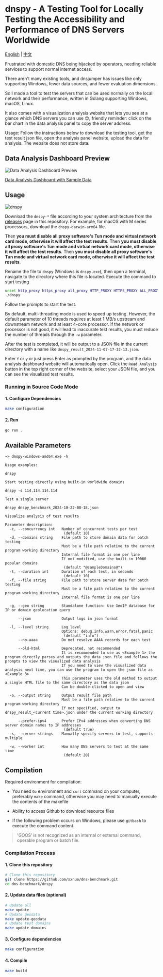 # dnspy - A Testing Tool for Locally Testing the Accessibility and Performance of DNS Servers Worldwide

[English](./README.en.md) | [中文](./README.md)

Frustrated with domestic DNS being hijacked by operators, needing reliable services to support normal internet access.

There aren't many existing tools, and dnsjumper has issues like only supporting Windows, fewer data sources, and fewer evaluation dimensions.

So I made a tool to test the servers that can be used normally on the local network and their performance, written in Golang supporting Windows, macOS, Linux.

It also comes with a visualization analysis website that lets you see at a glance which DNS servers you can use 😊, friendly reminder: click on the bar chart in the data analysis panel to copy the server address.

Usage: Follow the instructions below to download the testing tool, get the test result json file, open the analysis panel website, upload the data for analysis. The website does not store data.

## Data Analysis Dashboard Preview

![Data Analysis Dashboard Preview](https://github.com/user-attachments/assets/c743f7ba-4d77-4d16-8515-02c0dc99ddfa)

[Data Analysis Dashboard with Sample Data](https://bench.dash.2020818.xyz)

## Usage

![dnspy](https://github.com/user-attachments/assets/a499d2fc-ffcd-4b71-a0dd-d6e5839792dd)

Download the `dnspy-*` file according to your system architecture from the [releases](https://github.com/xxnuo/dns-benchmark/releases) page in this repository. For example, for macOS with M series processors, download the `dnspy-darwin-arm64` file.

Then **you must disable all proxy software's Tun mode and virtual network card mode, otherwise it will affect the test results.**
Then **you must disable all proxy software's Tun mode and virtual network card mode, otherwise it will affect the test results.**
Then **you must disable all proxy software's Tun mode and virtual network card mode, otherwise it will affect the test results.**

Rename the file to `dnspy` (Windows is `dnspy.exe`), then open a terminal, navigate to the directory where this file is located. Execute the command to start testing

```bash
unset http_proxy https_proxy all_proxy HTTP_PROXY HTTPS_PROXY ALL_PROXY
./dnspy
```

Follow the prompts to start the test.

By default, multi-threading mode is used to speed up testing. However, the default parameter of 10 threads requires at least 1 MB/s upstream and downstream network and at least 4-core processor.
If the network or processor is not good, it will lead to inaccurate test results, you must reduce the number of threads through the `-w` parameter.

After the test is completed, it will be output to a JSON file in the current directory with a name like `dnspy_result_2024-11-07-17-32-13.json`.

Enter `Y` or `y` or just press Enter as prompted by the program, and the data analysis dashboard website will automatically open. Click the `Read Analysis` button in the top right corner of the website, select your JSON file, and you can see the visualized test results.

### Running in Source Code Mode

#### 1. Configure Dependencies

  ```bash
  make configuration
  ```

#### 2. Run

  ```bash
  go run .
  ```

## Available Parameters

```batch
~> dnspy-windows-amd64.exe -h  

Usage examples:

dnspy

Start testing directly using built-in worldwide domains

dnspy -s 114.114.114.114

Test a single server

dnspy dnspy_benchmark_2024-10-22-08-18.json

Visualize analysis of test results

Parameter description:
  -c, --concurrency int   Number of concurrent tests per test
                           (default 10)
  -d, --domains string    File path to store domain data for batch testing
                          Must be a file path relative to the current program working directory
                          Internal file format is one per line
                          If not modified, use the built-in 10000 popular domains
                           (default "@sampleDomains@")
  -t, --duration int      Duration of each test, in seconds
                           (default 10)
  -f, --file string       File path to store server data for batch testing
                          Must be a file path relative to the current program working directory
                          Internal file format is one per line

  -g, --geo string        Standalone function: Use GeoIP database for IP or domain geolocation query

      --json              Output logs in json format

  -l, --level string      Log level
                          Options: debug,info,warn,error,fatal,panic
                           (default "info")
      --no-aaaa           Do not resolve AAAA records for each test

      --old-html          Deprecated, not recommended
                          It is recommended to use as <Example 1> the program directly parses and outputs the data json file and follows the prompts to view the visualized data analysis
                          If you need to view the visualized data analysis next time, you can use the program to open the json file as <Example 3>
                          This parameter uses the old method to output a single HTML file to the same directory as the data json
                          Can be double-clicked to open and view

  -o, --output string     Output result file path
                          Must be a file path relative to the current program working directory
                          If not specified, output to dnspy_result_<current time>.json under the current working directory

      --prefer-ipv4       Prefer IPv4 addresses when converting DNS server domain names to IP addresses
                           (default true)
  -s, --server strings    Manually specify servers to test, supports multiple

  -w, --worker int        How many DNS servers to test at the same time
                           (default 20)
```

## Compilation

Required environment for compilation:

- You need `Go` environment and `curl` command on your computer, preferably `make` command, otherwise you may need to manually execute the contents of the makefile

- Ability to access Github to download resource files

- If the following problem occurs on Windows, please use `gitbash` to execute the command content.

> 'GOOS' is not recognized as an internal or external command,
operable program or batch file.

### Compilation Process

#### 1. Clone this repository

  ```bash
  # Clone this repository
  git clone https://github.com/xxnuo/dns-benchmark.git
  cd dns-benchmark/dnspy
  ```

#### 2. Update data files (optional)

  ```bash
  # Update all
  make update 
  # Update geodata
  make update-geodata 
  # Update test domains
  make update-domains
  ```

#### 3. Configure dependencies

  ```bash
  make configuration
  ```

#### 4. Compile

  ```bash
  make build
  ```
